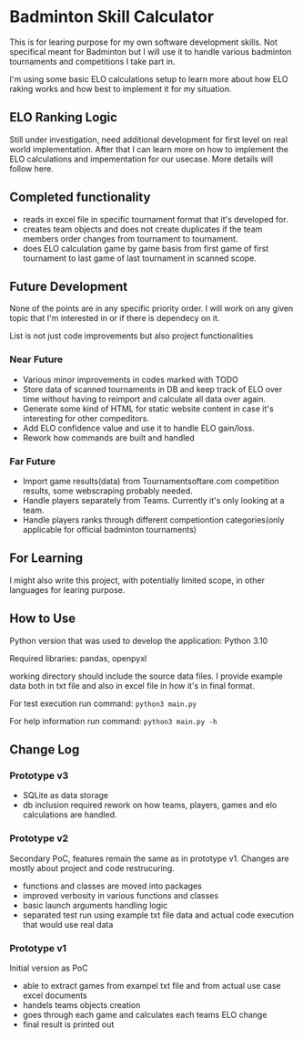 # Badminton Skill Calculator

This is for learing purpose for my own software development skills.
Not specifical meant for Badminton but I will use it to handle various badminton tournaments and competitions I take part in.

I'm using some basic ELO calculations setup to learn more about how ELO raking works and how best to implement it for my situation.

## ELO Ranking Logic

Still under investigation, need additional development for first level on real world implementation. After that I can learn more on how to implement the ELO calculations and impementation for our usecase. More details will follow here.

## Completed functionality

- reads in excel file in specific tournament format that it's developed for.
- creates team objects and does not create duplicates if the team members order changes from tournament to tournament.
- does ELO calculation game by game basis from first game of first tournament to last game of last tournament in scanned scope.

## Future Development

None of the points are in any specific priority order. I will work on any given topic that I'm interested in or if there is dependecy on it. 

List is not just code improvements but also project functionalities

### Near Future

- Various minor improvements in codes marked with TODO
- Store data of scanned tournaments in DB and keep track of ELO over time without having to reimport and calculate all data over again.
- Generate some kind of HTML for static website content in case it's interesting for other compeditors.
- Add ELO confidence value and use it to handle ELO gain/loss.
- Rework how commands are built and handled

### Far Future

- Import game results(data) from Tournamentsoftare.com competition results, some webscraping probably needed.
- Handle players separately from Teams. Currently it's only looking at a team.
- Handle players ranks through different competiontion categories(only applicable for official badminton tournaments)

## For Learning

I might also write this project, with potentially limited scope, in other languages for learing purpose.

## How to Use

Python version that was used to develop the application: Python 3.10

Required libraries: pandas, openpyxl

working directory should include the source data files. I provide example data both in txt file and also in excel file in how it's in final format.

For test execution run command: `python3 main.py`

For help information run command: `python3 main.py -h`

## Change Log

### Prototype v3

- SQLite as data storage
- db inclusion required rework on how teams, players, games and elo calculations are handled.

### Prototype v2

Secondary PoC, features remain the same as in prototype v1. Changes are mostly about project and code restrucuring.

- functions and classes are moved into packages
- improved verbosity in various functions and classes
- basic launch arguments handling logic
- separated test run using example txt file data and actual code execution that would use real data

### Prototype v1

Initial version as PoC

- able to extract games from exampel txt file and from actual use case excel documents
- handels teams objects creation
- goes through each game and calculates each teams ELO change
- final result is printed out
